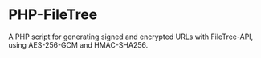 # PHP-FileTree
A PHP script for generating signed and encrypted URLs with FileTree-API, using AES-256-GCM and HMAC-SHA256.
